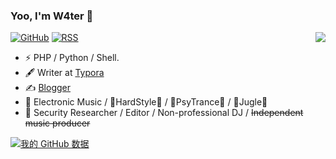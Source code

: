 ### Yoo, I'm W4ter 👋
<img align="right" src="https://github-readme-stats.vercel.app/api?username=joway&show_icons=true&icon_color=CE1D2D&text_color=718096&bg_color=ffffff&hide_title=true" />

[![GitHub](https://img.shields.io/badge/dynamic/json?logo=github&label=GitHub&labelColor=495867&color=495867&query=%24.data.totalSubs&url=https%3A%2F%2Fapi.spencerwoo.com%2Fsubstats%2F%3Fsource%3Dgithub%26queryKey%3Dwaterrr&style=flat-square)](https://github.com/waterrr)
[![RSS](https://img.shields.io/badge/dynamic/json?logo=rss&logoColor=white&label=RSS&labelColor=95B8D1&color=95B8D1&query=%24.data.totalSubs&url=https%3A%2F%2Fapi.spencerwoo.com%2Fsubstats%2F%3Fsource%3Dfeedly%257Cinoreader%257CfeedsPub%26queryKey%3Dhttps://gksec.com/feed/rss/&style=flat-square)](https://gksec.com/)

- ⚡ PHP / Python / Shell.
- 🖋 Writer at [Typora](https://Typora.io/)
- ✍️ [Blogger](https://GKSEC.com)
- 🎵 Electronic Music / 👊HardStyle👊 / 🍄PsyTrance🍄 / 🌲Jugle🌲
- 💼 Security Researcher / Editor / Non-professional DJ / <s>Independent music producer</s>


[![我的 GitHub 数据](https://github-readme-stats.vercel.app/api?username=waterrr&count_private=true)](https://github.com/waterrr)

<!--
**waterrr/waterrr** is a ✨ _special_ ✨ repository because its `README.md` (this file) appears on your GitHub profile.

Here are some ideas to get you started:
- 🍻 Junior at 🇨🇳 [CSUFT](https://swxy.csuft.edu.cn/), _BSc in Computer Science_
- 🔭 I’m currently working on ...
- 🌱 I’m currently learning ...
- 👯 I’m looking to collaborate on ...
- 🤔 I’m looking for help with ...
- 💬 Ask me about ...
- 📫 How to reach me: ...
- 😄 Pronouns: ...
- ⚡ Fun fact: ...
-->
